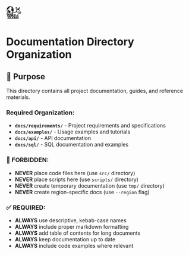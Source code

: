 <div align="left">
  <img src="../carthorse-logo-small.png" alt="Carthorse Logo" width="40" height="40">
</div>

# Documentation Directory Organization

## 📁 Purpose

This directory contains all project documentation, guides, and reference materials.

### **Required Organization:**

- **`docs/requirements/`** - Project requirements and specifications
- **`docs/examples/`** - Usage examples and tutorials
- **`docs/api/`** - API documentation
- **`docs/sql/`** - SQL documentation and examples

### **🚫 FORBIDDEN:**
- **NEVER** place code files here (use `src/` directory)
- **NEVER** place scripts here (use `scripts/` directory)
- **NEVER** create temporary documentation (use `tmp/` directory)
- **NEVER** create region-specific docs (use `--region` flag)

### **✅ REQUIRED:**
- **ALWAYS** use descriptive, kebab-case names
- **ALWAYS** include proper markdown formatting
- **ALWAYS** add table of contents for long documents
- **ALWAYS** keep documentation up to date
- **ALWAYS** include code examples where relevant 
